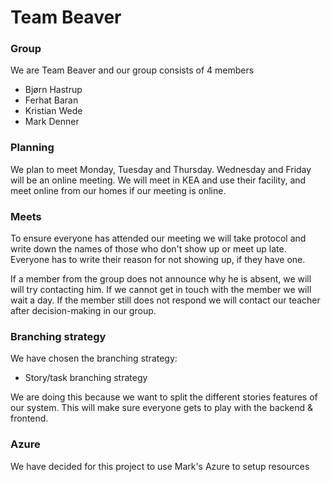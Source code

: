 Team Beaver
=================
### Group
We are Team Beaver and our group consists of 4 members
- Bjørn Hastrup
- Ferhat Baran
- Kristian Wede
- Mark Denner

### Planning
We plan to meet Monday, Tuesday and Thursday. Wednesday and Friday will be an online meeting.
We will meet in KEA and use their facility, and meet online from our homes if our meeting is online.

### Meets
To ensure everyone has attended our meeting we will take protocol and write down the names of those who don't  show up or meet up late.
Everyone has to write their reason for not showing up, if they have one.

If a member from the group does not announce why he is absent, we will will try contacting him. If we cannot get in touch with the member we will wait a day. If the member still does not respond we will contact our teacher after decision-making in our group.

### Branching strategy
We have chosen the branching strategy:
- Story/task branching strategy

We are doing this because we want to split the different stories features of our system. This will make sure everyone gets to play with the backend & frontend.

### Azure
We have decided for this project to use Mark's Azure to setup resources 
